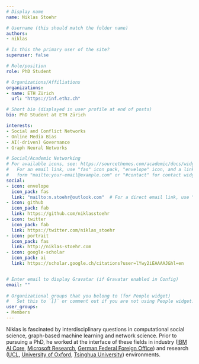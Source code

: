 ```yaml
---
# Display name
name: Niklas Stoehr

# Username (this should match the folder name)
authors:
- niklas

# Is this the primary user of the site?
superuser: false

# Role/position
role: PhD Student

# Organizations/Affiliations
organizations:
- name: ETH Zürich
  url: "https://inf.ethz.ch"

# Short bio (displayed in user profile at end of posts)
bio: PhD Student at ETH Zürich

interests:
- Social and Conflict Networks
- Online Media Bias 
- AI(-driven) Governance
- Graph Neural Networks

# Social/Academic Networking
# For available icons, see: https://sourcethemes.com/academic/docs/widgets/#icons
#   For an email link, use "fas" icon pack, "envelope" icon, and a link in the
#   form "mailto:your-email@example.com" or "#contact" for contact widget.
social:
- icon: envelope
  icon_pack: fas
  link: "mailto:n.stoehr@outlook.com"  # For a direct email link, use "mailto:test@example.org".
- icon: github
  icon_pack: fab
  link: https://github.com/niklasstoehr
- icon: twitter
  icon_pack: fab
  link: https://twitter.com/niklas_stoehr
- icon: portrait
  icon_pack: fas
  link: http://niklas-stoehr.com
- icon: google-scholar
  icon_pack: ai
  link: https://scholar.google.ch/citations?user=lYwy2iEAAAAJ&hl=en


# Enter email to display Gravatar (if Gravatar enabled in Config)
email: ""
  
# Organizational groups that you belong to (for People widget)
#   Set this to `[]` or comment out if you are not using People widget.  
user_groups:
- Members
---
```


Niklas is fascinated by interdisciplinary questions in computational social science, graph-based machine learning and network science. Prior to pursuing a PhD, he worked at the interface of these fields in industry (<a href=“https://www.ibm.com/watson” target=“_blank”>IBM AI Core</a>, <a href= “https://www.microsoft.com/en-us/research/lab/microsoft-research-cambridge/“ target=“_blank”>Microsoft Research</a>, <a href= “https://www.auswaertiges-amt.de/en” target=“_blank”>German Federal Foreign Office</a>) and research (<a href=“https://www.ucl.ac.uk/computer-science/” target=“_blank”>UCL</a>, <a href= “http://www.cs.ox.ac.uk“ target=“_blank”>University of Oxford</a>, <a href= “http://www.cs.tsinghua.edu.cn/publish/csen/index.html” target=“_blank”>Tsinghua University</a>) environments.
